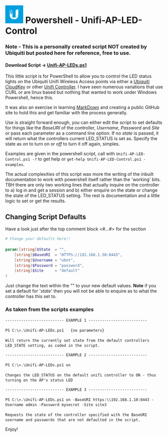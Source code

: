 # ![Unifi Logo][MyUnifiLogo] Powershell - Unifi-AP-LED-Control

### Note - This is a personally created script NOT created by Ubiquiti but posted here for reference, free to use.

#### Download Script -> [Unifi-AP-LEDs.ps1](Unifi-AP-LEDs.ps1)

This little script is for PowerShell to allow you to control the LED status lights on the Ubiquiti Unifi Wireless Access points via either a [Ubiquiti CloudKey](https://www.ui.com/unifi/unifi-cloud-key/) or other [Unifi Controller](https://www.ui.com/software/). I have seen numerous variations that use CURL or are linux based but nothing that wanted to work under Windows Powershell, hence this.

It was also an exercise in learning [MarkDown](https://daringfireball.net/projects/markdown/) and creating a public GitHub site to hold this and get familiar with the process generally.

Use is straight forward enough, you can either edit the script to set defaults for things like the _BaseURI_ of the controller, _Username_, _Password_ and _Site_ or pass each parameter as a command line option. If no _state_ is passed, it will return what the controllers current LED_STATUS is set as. Specify the state as _on_ to turn on or _off_ to turn it off again, simples.

Examples are given in the powershell script, call with `Unifi-AP-LED-Control.ps1 -?` to get help or `get-help Unifi-AP-LED-Control.ps1 -examples`.


The actual complexities of this script was more the writing of the inbuilt documentation to work with powershell itself rather than the 'working' bits. TBH there are only two working lines that actually inquire on the controller to a) log in and get a session and b) either enquire on the state or change the state of the LED_STATUS setting. The rest is documentation and a little logic to set or get the results.

## Changing Script Defaults
Have a look just after the top comment block <#...#> for the section

```PowerShell
# Change your defaults here!!

param([string]$State  = "",
    [string]$BaseURI  = "HTTPS://192.168.1.50:8443",
    [string]$Username = "ubnt",
    [string]$Password = "password",
    [string]$Site     = "default"
)
```

Just change the text within the "" to your new default values. **Note** if you set a default for  '_state_' then you will not be able to enquire as to what the controller has this set to.

### As taken from the scripts examples

```
-------------------------- EXAMPLE 1 --------------------------

PS C:\>.\Unifi-AP-LEDs.ps1   {no parameters}

Will return the currently set state from the default controllers LED_STATE setting, as coded in the script.

```


```
-------------------------- EXAMPLE 2 --------------------------

PS C:\>.\Unifi-AP-LEDs.ps1 on

Changes the LED_STATUS on the default unifi controller to ON - thus turning on the AP's status LED

```

```
-------------------------- EXAMPLE 3 --------------------------

PS C:\>.\Unifi-AP-LEDs.ps1 on -BaseURI https:\\192.168.1.10:8443 -Username admin -Password mysecret -Site site3

Requests the state of the controller specified with the BaseURI username and passwords that are not defaulted in the script.

```

Enjoy!

[MyUnifiLogo]: images/UBNTLogo.png